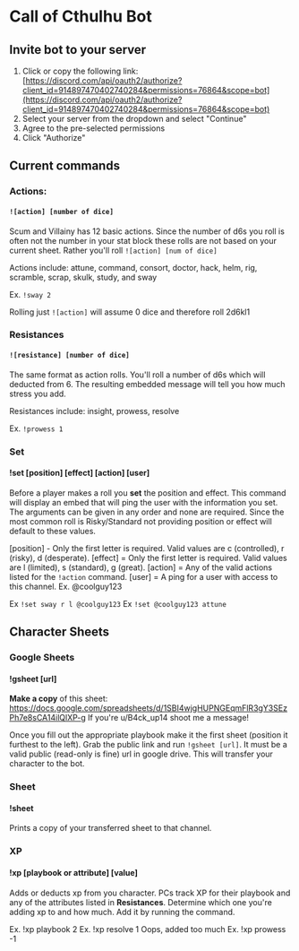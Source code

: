 # Call of Cthulhu Bot

## Invite bot to your server
1. Click or copy the following link: [https://discord.com/api/oauth2/authorize?client_id=914897470402740284&permissions=76864&scope=bot](https://discord.com/api/oauth2/authorize?client_id=914897470402740284&permissions=76864&scope=bot)
2. Select your server from the dropdown and select "Continue"
3. Agree to the pre-selected permissions
4. Click "Authorize"

## Current commands

### Actions:
#### `![action] [number of dice]`

Scum and Villainy has 12 basic actions. Since the number of d6s you roll is often not the number in your stat block these rolls are not based on your current sheet. Rather you'll roll `![action] [num of dice]`

Actions include: attune, command, consort, doctor, hack, helm, rig, scramble, scrap, skulk, study, and sway

Ex. `!sway 2`

Rolling just `![action]` will assume 0 dice and therefore roll 2d6kl1

### Resistances
#### `![resistance] [number of dice]`

The same format as action rolls. You'll roll a number of d6s which will deducted from 6. The resulting embedded message will tell you how much stress you add.

Resistances include: insight, prowess, resolve

Ex. `!prowess 1`

### Set
#### !set [position] [effect] [action] [user]

Before a player makes a roll you **set** the position and effect. This command will display an embed that will ping the user with the information you set. The arguments can be given in any order and none are required. Since the most common roll is Risky/Standard not providing position or effect will default to these values.

[position] - Only the first letter is required. Valid values are c (controlled), r (risky), d (desperate).
[effect] = Only the first letter is required. Valid values are l (limited), s (standard), g (great).
[action] = Any of the valid actions listed for the `!action` command.
[user] = A ping for a user with access to this channel. Ex. @coolguy123

Ex `!set sway r l @coolguy123`
Ex `!set @coolguy123 attune`

## Character Sheets

### Google Sheets
#### !gsheet [url]

**Make a copy** of this sheet: https://docs.google.com/spreadsheets/d/1SBI4wjgHUPNGEqmFlR3gY3SEzPh7e8sCA14ilQlXP-g
If you're u/B4ck_up14 shoot me a message!

Once you fill out the appropriate playbook make it the first sheet (position it furthest to the left). Grab the public link and run `!gsheet [url]`. It must be a valid public (read-only is fine) url in google drive. This will transfer your character to the bot.

### Sheet
#### !sheet

Prints a copy of your transferred sheet to that channel.

### XP
#### !xp [playbook or attribute] [value]

Adds or deducts xp from you character. PCs track XP for their playbook and any of the attributes listed in **Resistances**. Determine which one you're adding xp to and how much. Add it by running the command.

Ex. !xp playbook 2
Ex. !xp resolve 1
Oops, added too much
Ex. !xp prowess -1
